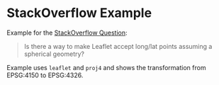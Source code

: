 # StackOverflow Example
Example for the [StackOverflow Question](https://stackoverflow.com/questions/78654515/is-there-a-way-to-make-leaflet-accept-long-lat-points-assuming-a-spherical-geome): 

> Is there a way to make Leaflet accept long/lat points assuming a spherical geometry?

Example uses `leaflet` and `proj4` and shows the transformation from EPSG:4150 to EPSG:4326.